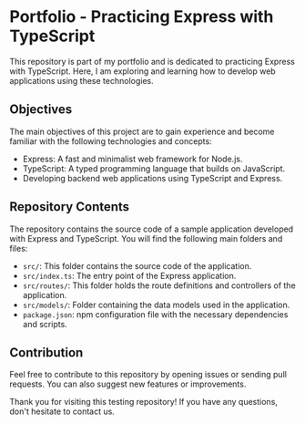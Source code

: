# Portfolio - Practicing Express with TypeScript

This repository is part of my portfolio and is dedicated to practicing Express with TypeScript. Here, I am exploring and learning how to develop web applications using these technologies.

## Objectives

The main objectives of this project are to gain experience and become familiar with the following technologies and concepts:

- Express: A fast and minimalist web framework for Node.js.
- TypeScript: A typed programming language that builds on JavaScript.
- Developing backend web applications using TypeScript and Express.

## Repository Contents

The repository contains the source code of a sample application developed with Express and TypeScript. You will find the following main folders and files:

- `src/`: This folder contains the source code of the application.
- `src/index.ts`: The entry point of the Express application.
- `src/routes/`: This folder holds the route definitions and controllers of the application.
- `src/models/`: Folder containing the data models used in the application.
- `package.json`: npm configuration file with the necessary dependencies and scripts.

## Contribution
Feel free to contribute to this repository by opening issues or sending pull requests. You can also suggest new features or improvements.

Thank you for visiting this testing repository! If you have any questions, don't hesitate to contact us.
